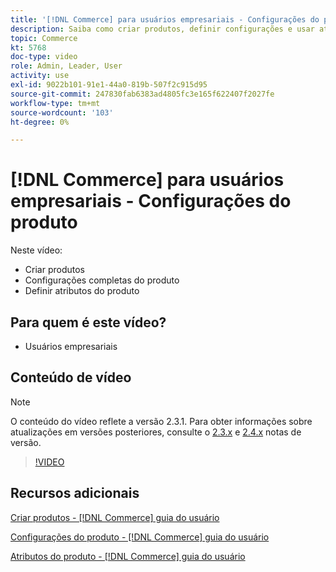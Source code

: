 ```yaml
---
title: '[!DNL Commerce] para usuários empresariais - Configurações do produto'
description: Saiba como criar produtos, definir configurações e usar atributos.
topic: Commerce
kt: 5768
doc-type: video
role: Admin, Leader, User
activity: use
exl-id: 9022b101-91e1-44a0-819b-507f2c915d95
source-git-commit: 247830fab6383ad4805fc3e165f622407f2027fe
workflow-type: tm+mt
source-wordcount: '103'
ht-degree: 0%

---
```


# [!DNL Commerce] para usuários empresariais - Configurações do produto

Neste vídeo:

- Criar produtos
- Configurações completas do produto
- Definir atributos do produto

## Para quem é este vídeo?

- Usuários empresariais

## Conteúdo de vídeo

>[!NOTE]
>
>O conteúdo do vídeo reflete a versão 2.3.1. Para obter informações sobre atualizações em versões posteriores, consulte o [ 2.3.x](https://devdocs.magento.com/guides/v2.3/release-notes/bk-release-notes.html) e [2.4.x](https://devdocs.magento.com/guides/v2.4/release-notes/bk-release-notes.html) notas de versão.

>[!VIDEO](https://video.tv.adobe.com/v/35953?quality=12&learn=on)

## Recursos adicionais

[Criar produtos - [!DNL Commerce] guia do usuário](https://docs.magento.com/user-guide/catalog/product-create.html)

[Configurações do produto - [!DNL Commerce] guia do usuário](https://docs.magento.com/user-guide/catalog/settings.html)

[Atributos do produto - [!DNL Commerce] guia do usuário](https://docs.magento.com/user-guide/catalog/product-attributes.html)
